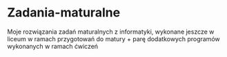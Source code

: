 # Zadania-maturalne
Moje rozwiązania zadań maturalnych z informatyki, wykonane jeszcze w liceum w ramach przygotowań do matury + parę dodatkowych programów wykonanych w ramach ćwiczeń

